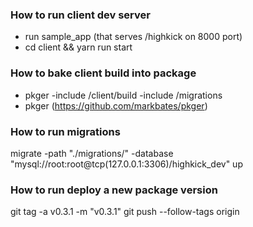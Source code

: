 ### How to run client dev server

- run sample_app (that serves /highkick on 8000 port)
- cd client && yarn run start

### How to bake client build into package

- pkger -include /client/build -include /migrations
- pkger (https://github.com/markbates/pkger)


### How to run migrations

migrate -path "./migrations/" -database "mysql://root:root@tcp(127.0.0.1:3306)/highkick_dev" up

### How to run deploy a new package version

git tag -a v0.3.1 -m "v0.3.1"
git push --follow-tags origin